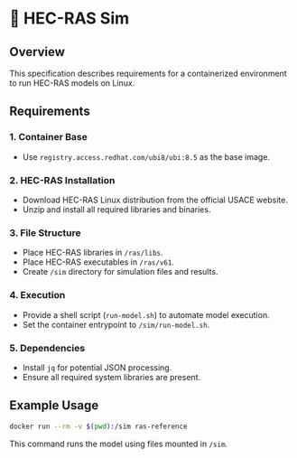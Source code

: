 # 📝 HEC-RAS Sim

## Overview
This specification describes requirements for a containerized environment to run HEC-RAS models on Linux.

## Requirements

### 1. Container Base
- Use `registry.access.redhat.com/ubi8/ubi:8.5` as the base image.

### 2. HEC-RAS Installation
- Download HEC-RAS Linux distribution from the official USACE website.
- Unzip and install all required libraries and binaries.

### 3. File Structure
- Place HEC-RAS libraries in `/ras/libs`.
- Place HEC-RAS executables in `/ras/v61`.
- Create `/sim` directory for simulation files and results.

### 4. Execution
- Provide a shell script (`run-model.sh`) to automate model execution.
- Set the container entrypoint to `/sim/run-model.sh`.

### 5. Dependencies
- Install `jq` for potential JSON processing.
- Ensure all required system libraries are present.

## Example Usage
```bash
docker run --rm -v $(pwd):/sim ras-reference
```
This command runs the model using files mounted in `/sim`.